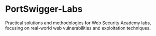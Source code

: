 # PortSwigger-Labs
Practical solutions and methodologies for Web Security Academy labs, focusing on real-world web vulnerabilities and exploitation techniques.
